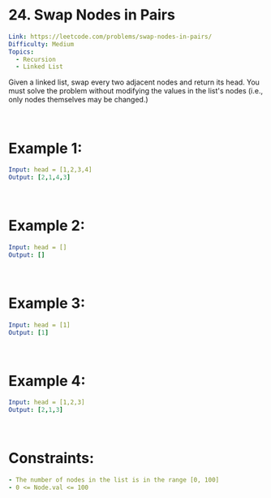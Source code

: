 # 24. Swap Nodes in Pairs

```yaml
Link: https://leetcode.com/problems/swap-nodes-in-pairs/
Difficulty: Medium
Topics:
  - Recursion
  - Linked List
```

Given a linked list, swap every two adjacent nodes and return its head. You must solve the problem without modifying the values in the list's nodes (i.e., only nodes themselves may be changed.)

<br>

# Example 1:

```yaml
Input: head = [1,2,3,4]
Output: [2,1,4,3]
```

<br>

# Example 2:

```yaml
Input: head = []
Output: []
```

<br>

# Example 3:

```yaml
Input: head = [1]
Output: [1]
```

<br>

# Example 4:

```yaml
Input: head = [1,2,3]
Output: [2,1,3]
```

<br>

# Constraints:

```yaml
- The number of nodes in the list is in the range [0, 100]
- 0 <= Node.val <= 100

```
